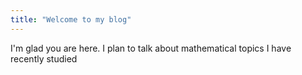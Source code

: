 ```yaml
---
title: "Welcome to my blog"
---
```


I'm glad you are here. I plan to talk about mathematical topics I have recently studied 
